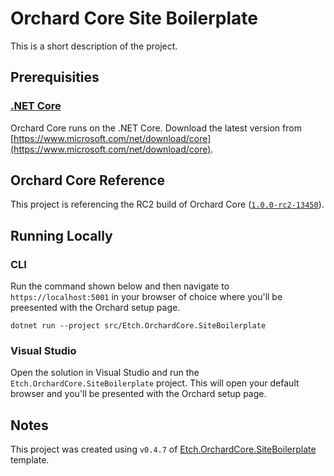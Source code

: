 # Orchard Core Site Boilerplate

This is a short description of the project.

## Prerequisities

### [.NET Core](https://docs.microsoft.com/en-us/dotnet/core/)

Orchard Core runs on the .NET Core. Download the latest version from [https://www.microsoft.com/net/download/core](https://www.microsoft.com/net/download/core).

## Orchard Core Reference

This project is referencing the RC2 build of Orchard Core ([`1.0.0-rc2-13450`](https://www.nuget.org/packages/OrchardCore.Module.Targets/1.0.0-rc2-13450)).

## Running Locally

### CLI

Run the command shown below and then navigate to `https://localhost:5001` in your browser of choice where you'll be preesented with the Orchard setup page.

    dotnet run --project src/Etch.OrchardCore.SiteBoilerplate

### Visual Studio

Open the solution in Visual Studio and run the `Etch.OrchardCore.SiteBoilerplate` project. This will open your default browser and you'll be presented with the Orchard setup page.

## Notes

This project was created using `v0.4.7` of [Etch.OrchardCore.SiteBoilerplate](https://github.com/EtchUK/Etch.OrchardCore.SiteBoilerplate) template.
